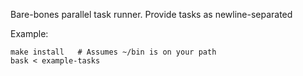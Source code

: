 
Bare-bones parallel task runner.  Provide tasks as newline-separated

Example:

    make install   # Assumes ~/bin is on your path
    bask < example-tasks
